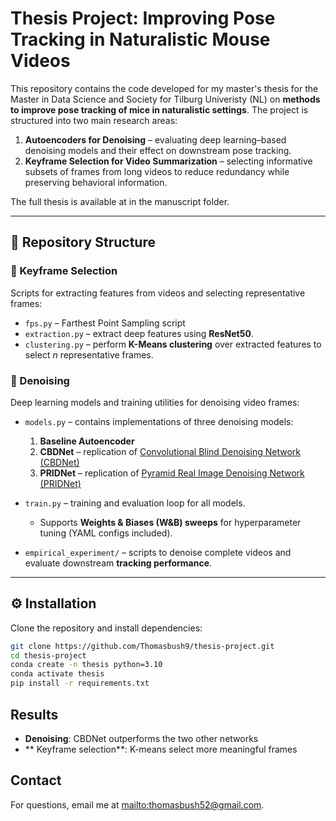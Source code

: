 # Thesis Project: Improving Pose Tracking in Naturalistic Mouse Videos

This repository contains the code developed for my master's thesis  for the Master in Data Science and Society for Tilburg Univeristy (NL) on **methods to improve pose tracking of mice in naturalistic settings**.
The project is structured into two main research areas:

1. **Autoencoders for Denoising** – evaluating deep learning–based denoising models and their effect on downstream pose tracking.
2. **Keyframe Selection for Video Summarization** – selecting informative subsets of frames from long videos to reduce redundancy while preserving behavioral information.

The full thesis is available at in the manuscript folder.

---

## 📂 Repository Structure

### 🔹 Keyframe Selection
Scripts for extracting features from videos and selecting representative frames:
- `fps.py` – Farthest Point Sampling script
- `extraction.py` – extract deep features using **ResNet50**.
- `clustering.py` – perform **K-Means clustering** over extracted features to select *n* representative frames.

### 🔹 Denoising
Deep learning models and training utilities for denoising video frames:
- `models.py` – contains implementations of three denoising models:
  1. **Baseline Autoencoder**
  2. **CBDNet** – replication of [Convolutional Blind Denoising Network (CBDNet)](https://arxiv.org/abs/1807.04686)
  3. **PRIDNet** – replication of [Pyramid Real Image Denoising Network (PRIDNet)](https://arxiv.org/abs/1908.00273)

- `train.py` – training and evaluation loop for all models.
  - Supports **Weights & Biases (W&B) sweeps** for hyperparameter tuning (YAML configs included).
- `empirical_experiment/` – scripts to denoise complete videos and evaluate downstream **tracking performance**.

---

## ⚙️ Installation

Clone the repository and install dependencies:

```bash
git clone https://github.com/Thomasbush9/thesis-project.git
cd thesis-project
conda create -n thesis python=3.10
conda activate thesis
pip install -r requirements.txt
```
## Results

- **Denoising**: CBDNet outperforms the two other networks
- ** Keyframe selection**: K-means select more meaningful frames


## Contact

For questions, email me at <mailto:thomasbush52@gmail.com>.

